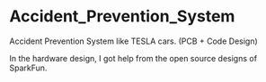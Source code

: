 # Accident_Prevention_System
Accident Prevention System like TESLA cars. (PCB + Code Design)

In the hardware design, I got help from the open source designs of SparkFun.
